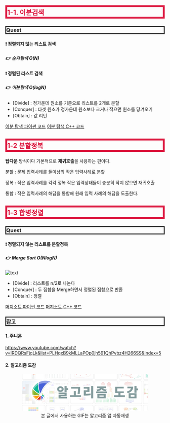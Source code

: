 <style>
.imgOption{
    display:flex;
    justify-content:center;
    align-items:center;
    height: 600px; 
}
h2{
    font-weight :bold;
    border : 6px solid #DC143C;
    color : #DC143C !important;
}
h3 {
    font-weight :bold;
    border : 3px solid ;
}
</style>

## 1-1. 이분검색
### Quest
#### ❗ 정렬되지 않는 리스트 검색
##### 👉 순차탐색 O(N)
#### ❗ 정렬된 리스트 검색
##### 👉 이분탐색 O(logN)
* [Divide] : 정가운데 원소를 기준으로 리스트를 2개로 분할
* [Conquer] : 타겟 원소가 정가운데 원소보다 크거나 작으면 원소를 당겨오기
* [Obtain] : 값 리턴

[이분 탐색 파이썬 코드](./코드/이분검색.py)
[이분 탐색 C++ 코드](./코드/이분검색.cpp)
## 1-2 분할정복

**탑다운** 방식이다 기본적으로 **재귀호출**을 사용하는 편이다.

분할 
    : 문제 입력사례를 둘이상의 작은 입력사례로 분할

정복 
    : 작은 입력사례를 각각 정복
    작은 입력상태들이 충분히 작지 않으면 재귀호출

통합 
    : 작은 입력사례의 해답을 통합해 원래 입력 사례의 해답을 도출한다.

## 1-3 합병정렬
### Quest
#### ❗ 정렬되지 않는 리스트를 분할정복
##### 👉 Merge Sort O(NlogN)
<img src="https://media.giphy.com/media/uOAd4nVr8y5TUsxhnu/giphy.gif" alt="text" width=300px /><br>
* [Divide] : 리스트를 n/2로 나눈다
* [Conquer] : 두 집합을 Merge하면서 정렬된 집합으로 반환
* [Obtain] : 정렬

[머지소트 파이썬 코드](./코드/합병정렬.py)
[머지소트 C++ 코드](./코드/합병정렬.cpp)

### 참고

#### 1. 주니온 
https://www.youtube.com/watch?v=lRDQRsFjqLk&list=PLHqxB9kMLLaPOp0jh591QhPvbz4H266SS&index=5

#### 2. 알고리즘 도감

<p align="center"> 
  <img src="2022-02-03-14-55-34.png" alt="text" width=400px />
  <br>본 글에서 사용하는 GIF는 알고리즘 앱 자동재생
</p>

